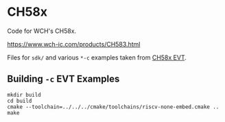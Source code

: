 # CH58x

Code for WCH's CH58x.

<https://www.wch-ic.com/products/CH583.html>

Files for `sdk/` and various `*-c` examples taken from [CH58x
EVT](https://github.com/openwch/ch583).

## Building `-c` EVT Examples

```
mkdir build
cd build
cmake --toolchain=../../../cmake/toolchains/riscv-none-embed.cmake ..
make
```
